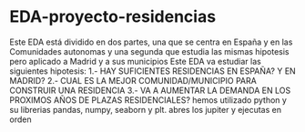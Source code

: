 # EDA-proyecto-residencias
Este EDA está dividido en dos partes, una que se centra en España y en las Comunidades autonomas
y una segunda que estudia las mismas hipotesis pero aplicado a Madrid y a sus municipios
Este EDA va estudiar las siguientes hipotesis:
1.- HAY SUFICIENTES RESIDENCIAS EN ESPAÑA? Y EN MADRID?
2.- CUAL ES LA MEJOR COMUNIDAD/MUNICIPIO PARA CONSTRUIR UNA RESIDENCIA
3.- VA A AUMENTAR LA DEMANDA EN LOS PROXIMOS AÑOS DE PLAZAS RESIDENCIALES?
hemos utilizado python y su librerias pandas, numpy, seaborn y plt.
abres los jupiter y ejecutas en orden

